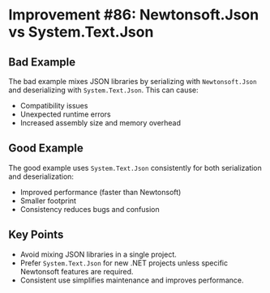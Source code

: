 # Improvement #86: Newtonsoft.Json vs System.Text.Json

## Bad Example
The bad example mixes JSON libraries by serializing with `Newtonsoft.Json` and deserializing with `System.Text.Json`. This can cause:
- Compatibility issues
- Unexpected runtime errors
- Increased assembly size and memory overhead

## Good Example
The good example uses `System.Text.Json` consistently for both serialization and deserialization:
- Improved performance (faster than Newtonsoft)
- Smaller footprint
- Consistency reduces bugs and confusion

## Key Points
- Avoid mixing JSON libraries in a single project.
- Prefer `System.Text.Json` for new .NET projects unless specific Newtonsoft features are required.
- Consistent use simplifies maintenance and improves performance.
